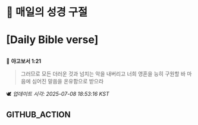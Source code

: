 # 🙏 매일의 성경 구절
# [Daily Bible verse]
##
<!-- START_BIBLE_VERSE -->
📖 **야고보서 1:21**
> 그러므로 모든 더러운 것과 넘치는 악을 내버리고 너희 영혼을 능히 구원할 바 마음에 심어진 말씀을 온유함으로 받으라

🕊️ _업데이트 시각: 2025-07-08 18:53:16 KST_
  <!-- END_BIBLE_VERSE -->
## GITHUB_ACTION

